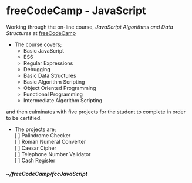 # freeCodeCamp - JavaScript  
Working through the on-line course, _JavaScript Algorithms and Data Structures_ at [freeCodeCamp](https://freecodecamp.org)  
* The course covers;
  * Basic JavaScript  
  * ES6  
  * Regular Expressions  
  * Debugging  
  * Basic Data Structures  
  * Basic Algorithm Scripting  
  * Object Oriented Programming  
  * Functional Programming  
  * Intermediate Algorithm Scripting  
  
and then culminates with five projects for the student to complete in order to be certified.  
* The projects are;  
  [ ] Palindrome Checker  
  [ ] Roman Numeral Converter  
  [ ] Caesar Cipher  
  [ ] Telephone Number Validator  
  [ ] Cash Register 

##### ~/freeCodeCamp/fccJavaScript  
